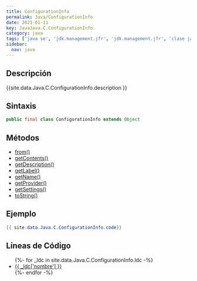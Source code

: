 ```yaml
---
title: ConfigurationInfo
permalink: Java/ConfigurationInfo
date: 2021-01-11
key: JavaJava.C.ConfigurationInfo
category: java
tags: ['java se', 'jdk.management.jfr', 'jdk.management.jfr', 'clase java', 'Java 9']
sidebar: 
  nav: java
---
```


## Descripción
{{site.data.Java.C.ConfigurationInfo.description }}

## Sintaxis
~~~java
public final class ConfigurationInfo extends Object
~~~

## Métodos
* [from()](/Java/ConfigurationInfo/from)
* [getContents()](/Java/ConfigurationInfo/getContents)
* [getDescription()](/Java/ConfigurationInfo/getDescription)
* [getLabel()](/Java/ConfigurationInfo/getLabel)
* [getName()](/Java/ConfigurationInfo/getName)
* [getProvider()](/Java/ConfigurationInfo/getProvider)
* [getSettings()](/Java/ConfigurationInfo/getSettings)
* [toString()](/Java/ConfigurationInfo/toString)

## Ejemplo
~~~java
{{ site.data.Java.C.ConfigurationInfo.code}}
~~~

## Líneas de Código
<ul>
{%- for _ldc in site.data.Java.C.ConfigurationInfo.ldc -%}
   <li>
       <a href="{{_ldc['url'] }}">{{ _ldc['nombre'] }}</a>
   </li>
{%- endfor -%}
</ul>
